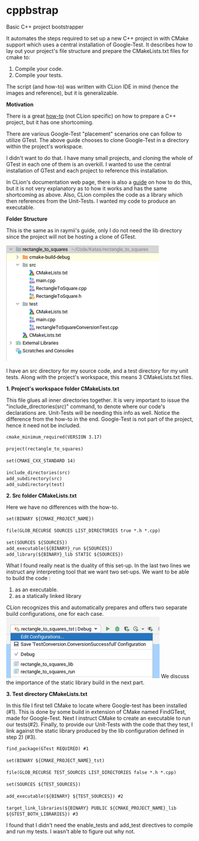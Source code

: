 # cppbstrap
Basic C++ project bootstrapper

It automates the steps required to set up a new C++ project in with CMake support which uses a central installation of 
Google-Test. It describes how to lay out your project's file structure and prepare the CMakeLists.txt files for cmake 
to:  
1. Compile your code. 
2. Compile your tests. 
 
The script (and how-to) was written with CLion IDE in mind (hence the images and reference), but it is generalizable. 

**Motivation**

There is a great [how-to](https://raymii.org/s/tutorials/Cpp_project_setup_with_cmake_and_unit_tests.html) (not CLion 
specific) on how to prepare a C++ project, but it has one shortcoming. 

There are various Google-Test "placement" scenarios one can follow to utilize GTest. The above guide chooses to clone 
Google-Test in a directory within the project's workspace. 

I didn't want to do that. I have many small projects, and cloning the whole of GTest in each one of them is an overkill.
I wanted to use the central installation of GTest and each project to reference this installation.

In CLion's documentation web page, there is also a [guide](https://www.jetbrains.com/help/clion/unit-testing-tutorial.html#adding-framework)
on how to do this, but it is not very explanatory as to how it works and has the same shortcoming as above. Also, CLion 
compiles the code as a library which then references from the Unit-Tests. I wanted my code to produce an executable. 


**Folder Structure** 

This is the same as in raymii's guide, only I do not need the lib directory since the project will not be hosting a 
clone of GTest.

![Directory Structure](docs/images/DirectoryStructure.png)

I have an src directory for my source code, and a test directory for my unit tests. Along with the project's workspace, 
this means 3 CMakeLists.txt files. 

**1. Project's workspace folder CMakeLists.txt**  

This file glues all inner directories together. It is very important to issue the "include_directories(src)" command, 
to denote where our code's declarations are. Unit-Tests will be needing this info as well. 
Notice the difference from the how-to in the end. Google-Test is not part of the project, hence it need not be included. 
~~~
cmake_minimum_required(VERSION 3.17) 

project(rectangle_to_squares) 
 
set(CMAKE_CXX_STANDARD 14) 
 
include_directories(src) 
add_subdirectory(src) 
add_subdirectory(test) 
~~~

**2. Src folder CMakeLists.txt** 


Here we have no differences with the how-to.  
~~~
set(BINARY ${CMAKE_PROJECT_NAME}) 
 
file(GLOB_RECURSE SOURCES LIST_DIRECTORIES true *.h *.cpp) 
 
set(SOURCES ${SOURCES}) 
add_executable(${BINARY}_run ${SOURCES}) 
add_library(${BINARY}_lib STATIC ${SOURCES}) 
~~~
 

What I found really neat is the duality of this set-up. In the last two lines we instruct any interpreting tool that we 
want two set-ups.
We want to be able to build the code :
1. as an executable.
2. as a statically linked library 

CLion recognizes this and automatically prepares and offers two separate build configurations, one for each case.
![Configurations](docs/images/Configurations.png)
We discuss the importance of the static library build in the next part. 

**3. Test directory CMakeLists.txt** 
 

In this file I first tell CMake to locate where Google-test has been installed (#1). This is done by some build in 
extension of CMake named FindGTest, made for Google-Test. Next I instruct CMake to create an executable to run our 
tests(#2). Finally, to provide our Unit-Tests with the code that they test, I link against the static library produced 
by the lib configuration defined in step 2) (#3). 
~~~
find_package(GTest REQUIRED) #1 
 
set(BINARY ${CMAKE_PROJECT_NAME}_tst) 
 
file(GLOB_RECURSE TEST_SOURCES LIST_DIRECTORIES false *.h *.cpp) 
 
set(SOURCES ${TEST_SOURCES}) 
 
add_executable(${BINARY} ${TEST_SOURCES}) #2 
 
target_link_libraries(${BINARY} PUBLIC ${CMAKE_PROJECT_NAME}_lib ${GTEST_BOTH_LIBRARIES}) #3 
~~~

I found that I didn't need the enable_tests and add_test directives to compile and run my tests. I wasn't able to figure
out why not.  